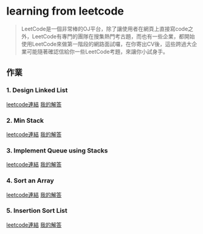 # learning from leetcode 
> LeetCode是一個非常棒的OJ平台，除了讓使用者在網頁上直接寫code之外，LeetCode有專門的團隊在搜集熱門考古題，而也有一些企業，都開始使用LeetCode來做第一階段的網路面試囉，在你寄出CV後，這些跨過大企業可能隨著確認信給你一些LeetCode考題，來讓你小試身手。

## 作業
### 1. Design Linked List 
 [leetcode連結](https://leetcode.com/problems/design-linked-list/)
 [我的解答](https://github.com/Benny805038/benny/blob/master/leetcode/min%20stack)

### 2. Min Stack 
 [leetcode連結](https://leetcode.com/problems/min-stack/)
 [我的解答](https://github.com/Benny805038/benny/blob/master/leetcode/min%20stack)

### 3. Implement Queue using Stacks  
 [leetcode連結](https://leetcode.com/problems/implement-queue-using-stacks/)
 [我的解答](https://github.com/Benny805038/benny/blob/master/leetcode/min%20stack)

### 4. Sort an Array  
 [leetcode連結](https://leetcode.com/problems/sort-an-array/submissions/)
 [我的解答]()

### 5. Insertion Sort List 
 [leetcode連結](https://leetcode.com/problems/insertion-sort-list/)
 [我的解答](https://github.com/Benny805038/benny/blob/master/leetcode/min%20stack)


